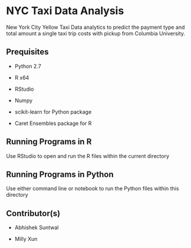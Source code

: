 NYC Taxi Data Analysis
======================

New York City Yellow Taxi Data analytics to predict the payment type and total amount a single taxi trip costs with pickup from Columbia University.

Prequisites
-----------

- Python 2.7

- R x64 

- RStudio

- Numpy

- scikit-learn for Python package

- Caret Ensembles package for R

Running Programs in R
---------------------

Use RStudio to open and run the R files within the current directory

Running Programs in Python
--------------------------

Use either command line or notebook to run the Python files within this directory

Contributor(s)
--------------

- Abhishek Suntwal

- Milly Xun